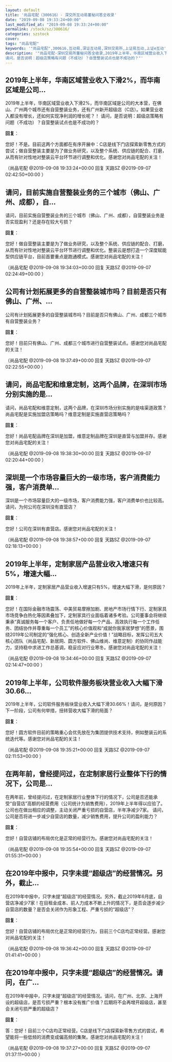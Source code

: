 ```yaml
---
layout: default
title: '尚品宅配（300616）- 深交所互动易董秘问答全收录'
date: "2019-09-08 19:33:24+00:00"
last_modified_at: "2019-09-08 19:33:24+00:00"
permalink: /stock/sz/300616/
categories: szstock
cover: 
tags: "尚品宅配"
keywords: '"尚品宅配",300616,互动易,深证互动易,深圳交易所,上证易互动,上证e互动'
description: '"尚品宅配-深圳交易所董秘问答全收录,2019年上半年，华南区域营业收入下滑2%，而华南区域是公司的大本营，在佛山、广州两个城市还有自营整装业务，还有广州新开超级店（C店）。如果营业收入都没有增长，还如何实现净利润的增长呢？！
请问，是否说明：超级店策略有问题（不成功）？自营整装试点也是不成功的？"'
---
```


## 2019年上半年，华南区域营业收入下滑2%，而华南区域是公司...

2019年上半年，华南区域营业收入下滑2%，而华南区域是公司的大本营，在佛山、广州两个城市还有自营整装业务，还有广州新开超级店（C店）。如果营业收入都没有增长，还如何实现净利润的增长呢？！
请问，是否说明：超级店策略有问题（不成功）？自营整装试点也是不成功的？

**回复**：

您好！不是。目前这两个方面都在有序开展中：C店是线下门店探索新零售方式的尝试；做自营整装主要是为了做业务研究，以及整个系统、供应链的配合、打磨，从而有针对性地对整装云平台环节进行调整和优化。感谢您对尚品宅配的关注！ 

（尚品宅配  @2019-09-08 19:33:24+00:00 回复 天路SZ  @2019-09-07 02:42:50+00:00 ）

## 请问，目前实施自营整装业务的三个城市（佛山、广州、成都），自...

请问，目前实施自营整装业务的三个城市（佛山、广州、成都），自营整装业务是否实现盈利？还是存在较大亏损？

**回复**：

您好！做自营整装主要是为了做业务研究，以及整个系统、供应链的配合、打磨，从而有针对性地对整装云平台环节进行调整和优化。整装云是想打造一个深度赋能型供应链平台，目前首要重点是跑通模式。感谢您对尚品宅配的关注！ 

（尚品宅配  @2019-09-08 19:34:03+00:00 回复 天路SZ  @2019-09-07 02:24:49+00:00 ）

## 公司有计划拓展更多的自营整装城市吗？目前是否只有佛山、广州、...

公司有计划拓展更多的自营整装城市吗？目前是否只有佛山、广州、成都三个城市有自营整装业务？

**回复**：

您好！目前只有佛山、广州、成都三个城市进行自营整装试点。感谢您对尚品宅配的关注！ 

（尚品宅配  @2019-09-08 19:37:49+00:00 回复 天路SZ  @2019-09-07 02:22:55+00:00 ）

## 请问，尚品宅配和维意定制，这两个品牌，在深圳市场分别实施的是...

请问，尚品宅配和维意定制，这两个品牌，在深圳市场分别实施的是啥渠道政策？
尚品宅配是实施加盟店策略吗？维意定制是实施直营店策略吗？

**回复**：

您好！尚品宅配品牌在深圳是加盟，维意定制品牌在深圳是直营与加盟并存。感谢您对尚品宅配的关注！ 

（尚品宅配  @2019-09-08 19:38:30+00:00 回复 天路SZ  @2019-09-07 02:20:44+00:00 ）

## 深圳是一个市场容量巨大的一级市场，客户消费能力强，客户消费单...

深圳是一个市场容量巨大的一级市场，客户消费能力强，客户消费单价也比较高。请问，为何公司在深圳没有直营店？

**回复**：

您好！公司在深圳有直营店。感谢您对尚品宅配的关注！ 

（尚品宅配  @2019-09-08 19:38:57+00:00 回复 天路SZ  @2019-09-07 02:18:13+00:00 ）

## 2019年上半年，定制家居产品营业收入增速只有5%，增速大幅...

2019年上半年，定制家居产品营业收入增速只有5%，增速大幅下滑，是何原因？

**回复**：

您好！在国际金融市场震荡、中美贸易摩擦加剧、房地产市场行情下行、定制家具市场竞争白热化等因素叠加下，定制家具行业面临着诸多考验。公司董事会将继续秉承“真诚服务每一个客户、负责任地做好每一个产品、高效执行每一个工作任务、团结协作并尊重每一个员工”的核心价值观和“成就你我家居梦想”的愿景，围绕2019年公司制定的“强化核心、创造全新产业价值！”战略目标，发挥公司五大核心团队（尚品宅配、新居网、圆方软件、佛山维尚、维意定制）的协同作战能力，坚持稳中求进工作总基调，稳妥应对行业寒冬。感谢您对尚品宅配的关注！ 

（尚品宅配  @2019-09-08 19:34:46+00:00 回复 天路SZ  @2019-09-07 02:14:47+00:00 ）

## 2019年上半年，公司软件服务板块营业收入大幅下滑30.66...

2019年上半年，公司软件服务板块营业收入大幅下滑30.66%！请问，是何原因？
下一阶段，公司有何举措，扭转营收大幅下滑的局面？

**回复**：

您好！圆方软件目前的策略重心会优先放在为集团提供技术支持，例如整装云的系统迭代等。感谢您对尚品宅配的关注！ 

（尚品宅配  @2019-09-08 19:35:21+00:00 回复 天路SZ  @2019-09-07 02:11:53+00:00 ）

## 在两年前，曾经提问过，在定制家居行业整体下行的情况下，公司是...

在两年前，曾经提问过，在定制家居行业整体下行的情况下，公司是否还能承受“自营店”高额的经营费用（公司统计为销售费用），2019年上半年得以应验了。公司也在做出相应的调整，主动关闭严重亏损的自营店，半年净减少7家。
请问，公司是否将进一步减少自营店的数量，减少销售费用，提升公司的盈利能力？

**回复**：

您好！自营店铺的布局优化是正常的经营行为。感谢您对尚品宅配的关注！ 

（尚品宅配  @2019-09-08 19:35:54+00:00 回复 天路SZ  @2019-09-07 01:55:31+00:00 ）

## 在2019年中报中，只字未提“超级店”的经营情况。另外，截止...

在2019年中报中，只字未提“超级店”的经营情况。另外，截止2019年6月底，自营店净减少7家！在目租金成本、前人力成本不断上升的情况下，是否会逐步减少自营店的数量？是否会关闭作为形象工程、严重亏损的“超级店”？

**回复**：

您好！自营店铺的布局优化是正常的经营行为，目前三个C店均正常经营。感谢您对尚品宅配的关注！ 

（尚品宅配  @2019-09-08 19:36:42+00:00 回复 天路SZ  @2019-09-07 01:41:41+00:00 ）

## 在2019年中报中，只字未提“超级店”的经营情况。请问，在广...

在2019年中报中，只字未提“超级店”的经营情况。请问，在广州、北京、上海开设的超级店，是否亏损严重？根本没有推广价值？后期将不会再增开超级店，甚至会关闭亏损严重的超级店？

**回复**：

答：您好！目前三个C店均正常经营。C店是线下门店探索新零售方式的尝试，希望能将一些低频的消费变成偏高频的集聚。感谢您对尚品宅配的关注！ 

（尚品宅配  @2019-09-08 19:37:27+00:00 回复 天路SZ  @2019-09-07 01:37:11+00:00 ）

